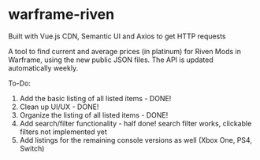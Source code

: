 # warframe-riven

Built with Vue.js CDN, Semantic UI and Axios to get HTTP requests

A tool to find current and average prices (in platinum) for Riven Mods in Warframe, using the new public JSON files.
The API is updated automatically weekly.

To-Do:
1. Add the basic listing of all listed items - DONE!
2. Clean up UI/UX - DONE!
3. Organize the listing of all listed items - DONE!
4. Add search/filter functionality - half done! search filter works, clickable filters not implemented yet
5. Add listings for the remaining console versions as well (Xbox One, PS4, Switch)
